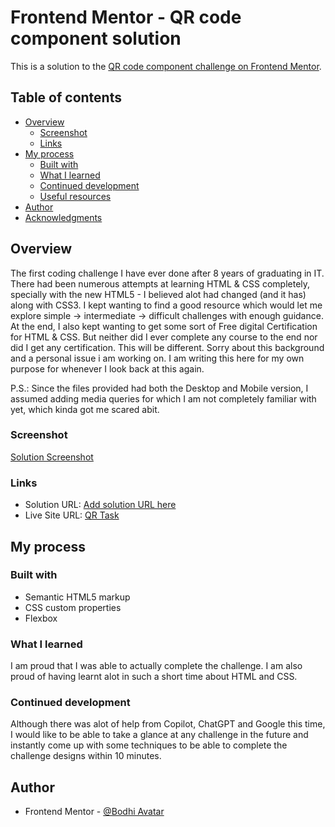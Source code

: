 # Frontend Mentor - QR code component solution

This is a solution to the [QR code component challenge on Frontend Mentor](https://www.frontendmentor.io/challenges/qr-code-component-iux_sIO_H).

## Table of contents

- [Overview](#overview)
  - [Screenshot](#screenshot)
  - [Links](#links)
- [My process](#my-process)
  - [Built with](#built-with)
  - [What I learned](#what-i-learned)
  - [Continued development](#continued-development)
  - [Useful resources](#useful-resources)
- [Author](#author)
- [Acknowledgments](#acknowledgments)

## Overview

The first coding challenge I have ever done after 8 years of graduating in IT. There had been numerous attempts at learning HTML & CSS completely, specially with the new HTML5 - I believed alot had changed (and it has) along with CSS3. I kept wanting to find a good resource which would let me explore simple -> intermediate -> difficult challenges with enough guidance. At the end, I also kept wanting to get some sort of Free digital Certification for HTML & CSS. But neither did I ever complete any course to the end nor did I get any certification. This will be different. 
Sorry about this background and a personal issue i am working on. I am writing this here for my own purpose for whenever I look back at this again.

P.S.: Since the files provided had both the Desktop and Mobile version, I assumed adding media queries for which I am not completely familiar with yet, which kinda got me scared abit.

### Screenshot

[Solution Screenshot](./screenshot.jpg)

### Links

- Solution URL: [Add solution URL here](https://your-solution-url.com)
- Live Site URL: [QR Task](https://bodhi-avatar.github.io/frontendmentor-qr-task/)

## My process

### Built with

- Semantic HTML5 markup
- CSS custom properties
- Flexbox

### What I learned

I am proud that I was able to actually complete the challenge. 
I am also proud of having learnt alot in such a short time about HTML and CSS.

### Continued development

Although there was alot of help from Copilot, ChatGPT and Google this time, I would like to be able to take a glance at any challenge in the future and instantly come up with some techniques to be able to complete the challenge designs within 10 minutes.

## Author

- Frontend Mentor - [@Bodhi Avatar](https://www.frontendmentor.io/profile/Bodhi-avatar)


